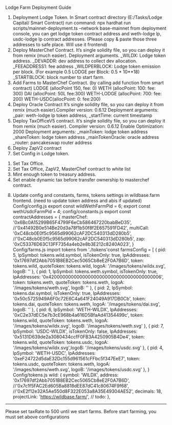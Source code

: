Lodge Farm Deployment Guide

1. Deployment Lodge Token.
   In Smart contract directory (E:/Tasks/Lodge Capital/ Smart Contract)
   run command:
   npx hardhat run scripts/mainnet-deployment.ts –network base-mainnet
   from deployment console, you can get lodge token contract address and
   weth-lodge lp, usdc-lodge lp contract addresses.
   (Please copy & paste those three addresses to safe place. Will use it frontend)
2. Deploy MasterChef Contract.
   It’s single solidity file, so you can deploy it from remix (much easier).
   Deployment arguments.
   \_WILDX: Lodge token address.
   \_DEVADDR: dev address to collect dev allocation.
   \_FEEADDRESS1: fee address
   \_WILDPERBLOCK: Lodge token emission per block.
   (For example 0.5 LODGE per Block: 0.5 \* 10\*\*18)
   \_STARTBLOCK: block number to start farm.
3. Add Farms to MasterChef Contract. (by calling add function from smart
   contract)
   LODGE (allocPoint 150, fee: 0)
   WETH (allocPoint: 100: fee: 300)
   DAI (allocPoint: 50L fee:300)
   WETH-LODGE (allocPoint: 700: fee: 200)
   WETH-USDC(allocPoint: 0: fee:200)
4. Deploy Oracle Contract
   It’s single solidity file, so you can deploy it from remix (much easier).Compiler version: 0.6.12
   Deployment arguments:
   \_pair: weth-lodge lp token address,
   \_startTime: current timestamp
5. Deploy TaxOfficeV5 contract.
   It’s single solidity file, so you can deploy it from remix (much easier).
   Compiler version: 0.6.12
   Enable Optimization: 2000
   Deployment arguments:
   \_mainToken: lodge token address
   \_shareToken: lodge token address
   \_mainTokenOracle: oracle address
   \_router: pancakeswap router address
6. Deploy ZapV2 contract
7. Set Config in Lodge token.

1) Set Tax Office.
2) Set Tax Office, ZapV2, MasterChef contract to white list
3) Mint enough token to treasury address.
4) Set enable dynamic tax before transfer ownership to masterchef contract.

8. Update config and constants, farms, tokens settings in wildbase.farm
   frontend.
   (need to update token address and abis if updated)
   Config/config.js
   export const wildWethFarmPid = 6;
   export const wethUsdcFarmPid = 4;
   config/constants.js
   export const contractAddresses = {
   masterChef: '0x6Bc0A15299B65F4799F6eCb586467220babBeD35',
   //'0x41492B0e514Be20d3a78f1b50f8f2E657591FD42',
   multiCall: '0xC48cb0E0f5c9565d99062cAF2DC540313dD280b5',
   //'0xC48cb0E0f5c9565d99062cAF2DC540313dD280b5',
   zap: '0xC53376D63C13FF7354a4eb2e8b3E212c8240A023',
   }
   Config/farms.js
   import tokens from './tokens'const farmsConfig = [
   {
   pid: 5,
   lpSymbol: tokens.wild.symbol,
   isTokenOnly: true,
   lpAddresses: '0x17697df2Abb7051B8EB2Cec5065Cb8eE2F0A7B6D',
   token: tokens.wild,
   quoteToken: tokens.wild,
   logoA: '/images/tokens/wildx.svg',
   logoB: ''
   },
   {
   pid: 1,
   lpSymbol: tokens.weth.symbol,
   isTokenOnly: true,
   lpAddresses: '0x4200000000000000000000000000000000000006',
   token: tokens.weth,
   quoteToken: tokens.weth,
   logoA: '/images/tokens/weth.svg',
   logoB: ''
   },
   {
   pid: 2,
   lpSymbol: tokens.dai.symbol,
   isTokenOnly: true,
   lpAddresses: '0x50c5725949A6F0c72E6C4a641F24049A917DB0Cb',
   token: tokens.dai,
   quoteToken: tokens.weth,
   logoA: '/images/tokens/dai.svg',
   logoB: ''
   },
   {
   pid: 6,
   lpSymbol: 'WETH-WILDX',
   lpAddresses: '0xC2e37dEC5e7b3cE968b4a616D5BfaAd41354499c',
   token: tokens.wild,
   quoteToken: tokens.weth,
   logoA: '/images/tokens/wildx.svg',
   logoB: '/images/tokens/weth.svg'
   },
   {
   pid: 7,
   lpSymbol: 'USDC-WILDX',
   isTokenOnly: false,
   lpAddresses: '0x5131D639de2a3080434ccfF0FB3A4250905B4De4',
   token: tokens.wild,
   quoteToken: tokens.usdc,
   logoA: '/images/tokens/wildx.svg',logoB: '/images/tokens/usdc.svg'
   },
   {
   pid: 4,
   lpSymbol: 'WETH-USDC',
   lpAddresses: '0xeF24722d5daE32Dc155d961561cFFbc5f347EeE7',
   token: tokens.usdc,
   quoteToken: tokens.weth,
   logoA: '/images/tokens/weth.svg',
   logoB: '/images/tokens/usdc.svg'
   },
   }
   Config/tokens.js
   wild: {
   symbol: 'WILDX',
   address: '0x17697df2Abb7051B8EB2Cec5065Cb8eE2F0A7B6D',
   //'0x7c1f5FAC2Ed605Ba8818dEE87dC41c80674F9f68',
   //'0xE2f12e32A5Ae550d8F322E053a8A35E49304AE52',
   decimals: 18,
   projectLink: 'https://wildbase.farm/', // todo:
   },

---

Please set taxRate to 500 until we start farms.
Before start farming, you must set above configurations
